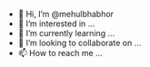 - 👋 Hi, I’m @mehulbhabhor
- 👀 I’m interested in ...
- 🌱 I’m currently learning ...
- 💞️ I’m looking to collaborate on ...
- 📫 How to reach me ...

<!---
mehulbhabhor/mehulbhabhor is a ✨ special ✨ repository because its `README.md` (this file) appears on your GitHub profile.
You can click the Preview link to take a look at your changes.
--->
